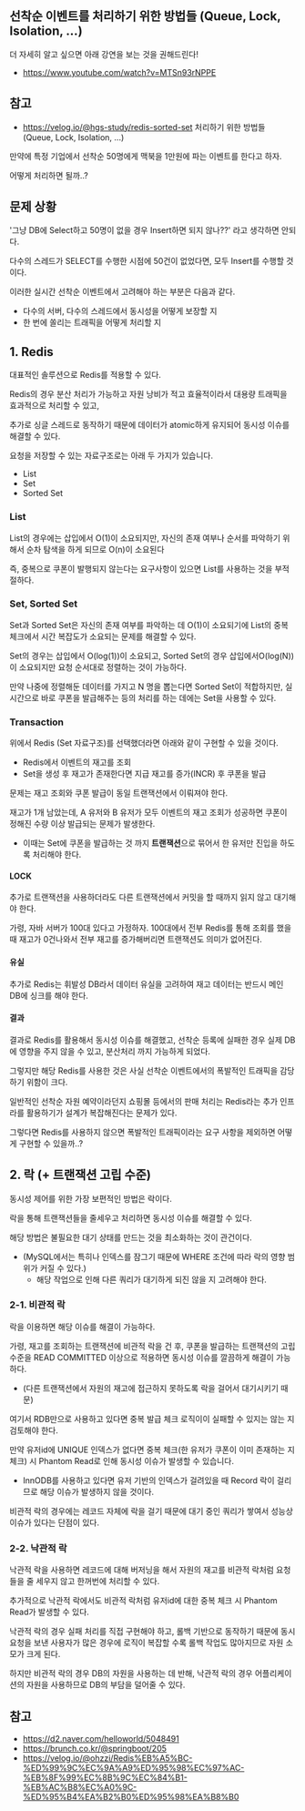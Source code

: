 ## 선착순 이벤트를 처리하기 위한 방법들 (Queue, Lock, Isolation, ...)


더 자세히 알고 싶으면 아래 강연을 보는 것을 권해드린다!
- https://www.youtube.com/watch?v=MTSn93rNPPE

## 참고
- https://velog.io/@hgs-study/redis-sorted-set 처리하기 위한 방법들 (Queue, Lock, Isolation, ...)

만약에 특정 기업에서 선착순 50명에게 맥북을 1만원에 파는 이벤트를 한다고 하자.

어떻게 처리하면 될까..?

## 문제 상황

'그냥 DB에 Select하고 50명이 없을 경우 Insert하면 되지 않나??' 라고 생각하면 안되다.

다수의 스레드가 SELECT를 수행한 시점에 50건이 없었다면, 모두 Insert를 수행할 것이다.

이러한 실시간 선착순 이벤트에서 고려해야 하는 부분은 다음과 같다.
- 다수의 서버, 다수의 스레드에서 동시성을 어떻게 보장할 지
- 한 번에 쏠리는 트래픽을 어떻게 처리할 지

## 1. Redis

대표적인 솔루션으로 Redis를 적용할 수 있다.

Redis의 경우 분산 처리가 가능하고 자원 낭비가 적고 효율적이라서 대용량 트래픽을 효과적으로 처리할 수 있고,

추가로 싱글 스레드로 동작하기 때문에 데이터가 atomic하게 유지되어 동시성 이슈를 해결할 수 있다.

요청을 저장할 수 있는 자료구조로는 아래 두 가지가 있습니다.
- List
- Set
- Sorted Set

### List

List의 경우에는 삽입에서 O(1)이 소요되지만, 자신의 존재 여부나 순서를 파악하기 위해서 순차 탐색을 하게 되므로 O(n)이 소요된다

즉, 중복으로 쿠폰이 발행되지 않는다는 요구사항이 있으면 List를 사용하는 것을 부적절하다.

### Set, Sorted Set

Set과 Sorted Set은 자신의 존재 여부를 파악하는 데 O(1)이 소요되기에 List의 중복 체크에서 시간 복잡도가 소요되는 문제를 해결할 수 있다.

Set의 경우는 삽입에서 O(log(1))이 소요되고, Sorted Set의 경우 삽입에서O(log(N))이 소요되지만 요청 순서대로 정렬하는 것이 가능하다.

만약 나중에 정렬해둔 데이터를 가지고 N 명을 뽑는다면 Sorted Set이 적합하지만, 실시간으로 바로 쿠폰을 발급해주는 등의 처리를 하는 데에는 Set을 사용할 수 있다.

### Transaction

위에서 Redis (Set 자료구조)를 선택했더라면 아래와 같이 구현할 수 있을 것이다.
- Redis에서 이벤트의 재고를 조회
- Set을 생성 후 재고가 존재한다면 지급 재고를 증가(INCR) 후 쿠폰을 발급

문제는 재고 조회와 쿠폰 발급이 동일 트랜잭션에서 이뤄져야 한다.

재고가 1개 남았는데, A 유저와 B 유저가 모두 이벤트의 재고 조회가 성공하면 쿠폰이 정해진 수량 이상 발급되는 문제가 발생한다.
- 이때는 Set에 쿠폰을 발급하는 것 까지 **트랜잭션**으로 묶어서 한 유저만 진입을 하도록 처리해야 한다.

#### LOCK

추가로 트랜잭션을 사용하더라도 다른 트랜잭션에서 커밋을 할 때까지 읽지 않고 대기해야 한다.

가령, 자바 서버가 100대 있다고 가정하자. 100대에서 전부 Redis를 통해 조회를 했을 때 재고가 0건나와서 전부 재고를 증가해버리면 트랜잭션도 의미가 없어진다.



#### 유실

추가로 Redis는 휘발성 DB라서 데이터 유실을 고려하여 재고 데이터는 반드시 메인 DB에 싱크를 해야 한다.

#### 결과

결과로 Redis를 활용해서 동시성 이슈를 해결했고, 선착순 등록에 실패한 경우 실제 DB에 영향을 주지 않을 수 있고, 분산처리 까지 가능하게 되었다.

그렇지만 해당 Redis를 사용한 것은 사실 선착순 이벤트에서의 폭발적인 트래픽을 감당하기 위함이 크다.

일반적인 선착순 자원 예약이라던지 쇼핑몰 등에서의 판매 처리는 Redis라는 추가 인프라를 활용하기가 설계가 복잡해진다는 문제가 있다.

그렇다면 Redis를 사용하지 않으면 폭발적인 트래픽이라는 요구 사항을 제외하면 어떻게 구현할 수 있을까..?

## 2. 락 (+ 트랜잭션 고립 수준)

동시성 제어를 위한 가장 보편적인 방법은 락이다.

락을 통해 트랜잭션들을 줄세우고 처리하면 동시성 이슈를 해결할 수 있다.

해당 방법은 불필요한 대기 상태를 만드는 것을 최소화하는 것이 관건이다.
- (MySQL에서는 특히나 인덱스를 잠그기 때문에 WHERE 조건에 따라 락의 영향 범위가 커질 수 있다.)
  - 해당 작업으로 인해 다른 쿼리가 대기하게 되진 않을 지 고려해야 한다. 

### 2-1. 비관적 락

락을 이용하면 해당 이슈를 해결이 가능하다.

가령, 재고를 조회하는 트랜잭션에 비관적 락을 건 후, 쿠폰을 발급하는 트랜잭션의 고립 수준을 READ COMMITTED 이상으로 적용하면 동시성 이슈를 깔끔하게 해결이 가능하다.
- (다른 트랜잭션에서 자원의 재고에 접근하지 못하도록 락을 걸어서 대기시키기 때문)

여기서 RDB만으로 사용하고 있다면 중복 발급 체크 로직이이 실패할 수 있지는 않는 지 검토해야 한다.

만약 유저id에 UNIQUE 인덱스가 없다면 중복 체크(한 유저가 쿠폰이 이미 존재하는 지 체크) 시 Phantom Read로 인해 동시성 이슈가 발생할 수 있습니다.
- InnODB를 사용하고 있다면 유저 기반의 인덱스가 걸려있을 때 Record 락이 걸리므로 해당 이슈가 발생하지 않을 것이다.

비관적 락의 경우에는 레코드 자체에 락을 걸기 때문에 대기 중인 쿼리가 쌓여서 성능상 이슈가 있다는 단점이 있다.

### 2-2. 낙관적 락

낙관적 락을 사용하면 레코드에 대해 버저닝을 해서 자원의 재고를 비관적 락처럼 요청들을 줄 세우지 않고 한꺼번에 처리할 수 있다. 

추가적으로 낙관적 락에서도 비관적 락처럼 유저id에 대한 중복 체크 시 Phantom Read가 발생할 수 있다.

낙관적 락의 경우 실패 처리를 직접 구현해야 하고, 롤백 기반으로 동작하기 때문에 동시 요청을 보낸 사용자가 많은 경우에 로직이 복잡할 수록 롤백 작업도 많아지므로 자원 소모가 크게 된다.

하지만 비관적 락의 경우 DB의 자원을 사용하는 데 반해, 낙관적 락의 경우 어플리케이션의 자원을 사용하므로 DB의 부담을 덜어줄 수 있다.

## 참고
- https://d2.naver.com/helloworld/5048491
- https://brunch.co.kr/@springboot/205
- https://velog.io/@ohzzi/Redis%EB%A5%BC-%ED%99%9C%EC%9A%A9%ED%95%98%EC%97%AC-%EB%8F%99%EC%8B%9C%EC%84%B1-%EB%AC%B8%EC%A0%9C-%ED%95%B4%EA%B2%B0%ED%95%98%EA%B8%B0